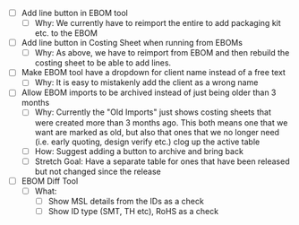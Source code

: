 - [ ] Add line button in EBOM tool
	- [ ] Why: We currently have to reimport the entire to add packaging kit etc. to the EBOM
- [ ] Add line button in Costing Sheet when running from EBOMs
	- [ ] Why: As above, we have to reimport from EBOM and then rebuild the costing sheet to be able to add lines.
- [ ] Make EBOM tool have a dropdown for client name instead of a free text
	- [ ] Why: It is easy to mistakenly add the client as a wrong name
- [ ] Allow EBOM imports to be archived instead of just being older than 3 months
	- [ ] Why: Currently the "Old Imports" just shows costing sheets that were created more than 3 months ago. This both means one that we want are marked as old, but also that ones that we no longer need (i.e. early quoting, design verify etc.) clog up the active table
	- [ ] How: Suggest adding a button to archive and bring back
	- [ ] Stretch Goal: Have a separate table for ones that have been released but not changed since the release
- [ ] EBOM Diff Tool
	- [ ] What:
		- [ ] Show MSL details from the IDs as a check
		- [ ] Show ID type (SMT, TH etc), RoHS as a check